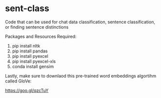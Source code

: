# sent-class

Code that can be used for chat data classification, sentence classification, or finding sentence distinctions

Packages and Resources Required:

1) pip install nltk
2) pip install pandas
3) pip install pyexcel
4) pip install pyexcel-xls
5) conda install gensim

Lastly, make sure to downlaod this pre-trained word embeddings algortihm called GloVe:

https://goo.gl/qzcTuY


